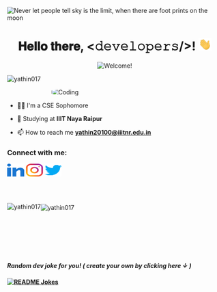 ![Never let people tell sky is the limit, when there are foot prints on the moon](https://user-images.githubusercontent.com/75620849/131303061-e1e42bbb-f7dc-418b-a665-162f0ea379b0.png)

<div align="center">
<h1> 𝐇𝐞𝐥𝐥𝐨 𝐭𝐡𝐞𝐫𝐞, <𝚍𝚎𝚟𝚎𝚕𝚘𝚙𝚎𝚛𝚜/>! <img src="https://github.com/ABSphreak/ABSphreak/blob/master/gifs/Hi.gif" width="30px"></h1>
</div>

<div align="center" width="50">
<img src="https://user-images.githubusercontent.com/75620849/154219097-a4c6903c-93eb-4284-99c1-0b3d2af9439f.gif" alt="Welcome!"/>
</div>

<p align="left"> <img src="https://komarev.com/ghpvc/?username=yathin017&label=Profile%20views&color=129e00&style=plastic" alt="yathin017" /> </p>
<img align="right" alt="Coding" width="400" src="https://user-images.githubusercontent.com/75620849/135789519-dd611b0f-9aeb-4671-99f5-fd37ce37b196.gif" style="border-radius:30%;">
<br>

- 👨‍💻 I'm a CSE Sophomore

- 🏫 Studying at **IIIT Naya Raipur**

- 📫 How to reach me **yathin20100@iiitnr.edu.in**

<h3 align="left">Connect with me:</h3>
<p align="left">
<a href="https://linkedin.com/in/yathin-prakash-kethepalli" target="blank"><img align="center" src="https://github.com/yathin017/yathin017/blob/main/images/linkedin.svg" alt="Yathin Prakash Kethepalli" height="30" width="40" /></a>
<a href="https://instagram.com/yathin_017" target="blank"><img align="center" src="https://github.com/yathin017/yathin017/blob/main/images/instagram.svg" alt="yathin_017" height="30" width="40" /></a>
<a href="https://twitter.com/yathin_017" target="blank"><img align="center" src="https://github.com/yathin017/yathin017/blob/main/images/twitter.svg" alt="yathin_017" height="30" width="40" /></a>
</p>
<br>
<div>
 <br>
<p><img align="left" src="https://github-readme-stats.vercel.app/api/top-langs/?username=yathin017&include_all_commits=true&count_private=true&show_icons=true&line_height=20&title_color=7A7ADB&icon_color=2234AE&text_color=D3D3D3&bg_color=0,000000,130F40" alt="yathin017" /></p>
<p><img align="center" src="https://github-readme-stats.vercel.app/api?username=yathin017&include_all_commits=true&count_private=true&show_icons=true&line_height=20&title_color=7A7ADB&icon_color=2234AE&text_color=D3D3D3&bg_color=0,000000,130F40" alt="yathin017" /></p>
</div>
<br><br><br><br><br>
<div align="left">
<h4><i>Random dev joke for you! ( create your own by clicking here ↓ )</i><h4>
<a href="https://readme-jokes.vercel.app"><img align="center" src="https://readme-jokes.vercel.app/api" alt="README Jokes"></a>
</div>
